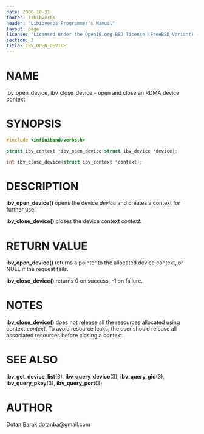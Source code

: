 ```yaml
---
date: 2006-10-31
footer: libibverbs
header: "Libibverbs Programmer's Manual"
layout: page
license: 'Licensed under the OpenIB.org BSD license (FreeBSD Variant) - See COPYING.md'
section: 3
title: IBV_OPEN_DEVICE
---
```


# NAME

ibv_open_device, ibv_close_device - open and close an RDMA device context

# SYNOPSIS

```c
#include <infiniband/verbs.h>

struct ibv_context *ibv_open_device(struct ibv_device *device);

int ibv_close_device(struct ibv_context *context);
```

# DESCRIPTION

**ibv_open_device()** opens the device *device* and creates a context for
further use.

**ibv_close_device()** closes the device context *context*.

# RETURN VALUE

**ibv_open_device()** returns a pointer to the allocated device context, or
NULL if the request fails.

**ibv_close_device()** returns 0 on success, -1 on failure.

# NOTES

**ibv_close_device()** does not release all the resources allocated using
context *context*. To avoid resource leaks, the user should release all
associated resources before closing a context.

# SEE ALSO

**ibv_get_device_list**(3),
**ibv_query_device**(3),
**ibv_query_gid**(3),
**ibv_query_pkey**(3),
**ibv_query_port**(3)

# AUTHOR

Dotan Barak <dotanba@gmail.com>
